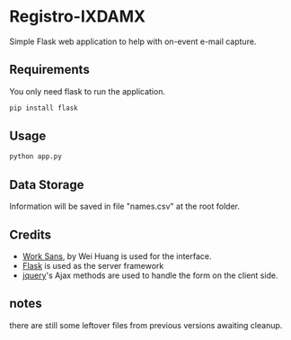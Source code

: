 # Registro-IXDAMX

Simple Flask web application to help with on-event e-mail capture.

## Requirements
You only need flask to run the application.

```bash
pip install flask
```

## Usage

```bash
python app.py
```

## Data Storage

Information will be saved in file "names.csv" at the root folder.

## Credits
- [Work Sans](https://fonts.google.com/specimen/Work+Sans), by Wei Huang is used for the interface. 
- [Flask](http://flask.pocoo.org/docs/1.0/) is used as the server framework
- [jquery](https://api.jquery.com/category/ajax/)'s Ajax methods are used to handle the form on the client side.

## notes
there are still some leftover files from previous versions awaiting cleanup.
